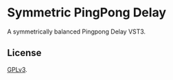 # Symmetric PingPong Delay

A symmetrically balanced Pingpong Delay VST3.

## License

[GPLv3](LICENSE).
